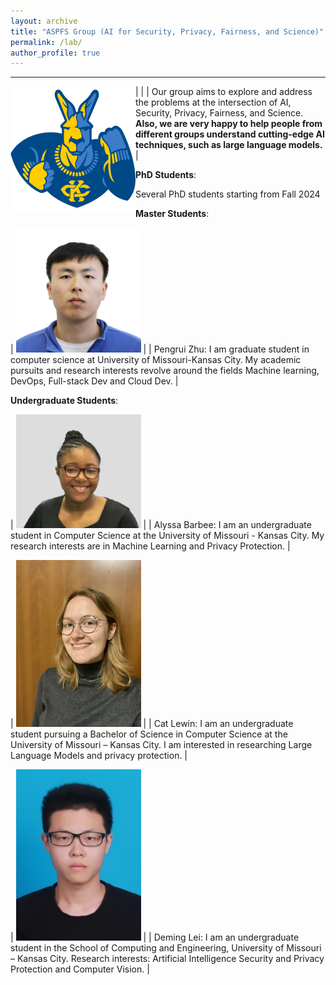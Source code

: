 ```yaml
---
layout: archive
title: "ASPFS Group (AI for Security, Privacy, Fairness, and Science)"
permalink: /lab/
author_profile: true
---
```


---

<style>
td, th {
   border: none!important;
   font-size: 15px
}
</style>


| <img align="left" src="../images/umkc.png" alt="UMKC"  width="200"/> | | Our group aims to explore and address the problems at the intersection of AI, Security, Privacy, Fairness, and Science. **Also, we are very happy to help people from different groups understand cutting-edge AI techniques, such as large language models.**
|



<!-- <font size="5"> Lab Members </font> -->
<!-- ====== -->

<!-- [Rakib Ul Haque](https://scholar.google.com/citations?user=Le-WWW0AAAAJ&hl=en) received his M.S. degree from University of Chinese Academy of Sciences. He will join SecMLSys as a Ph.D. student. in Spring 2024. He has published several papers on the topic of security and privacy. -->

**PhD Students**: 

Several PhD students starting from Fall 2024



**Master Students**:

| <img src="../images/pengrui.jpg" alt="Pengrui"  width="200"/> | | Pengrui Zhu: I am graduate student in computer science at University of Missouri-Kansas City.  My academic pursuits and research interests revolve around the fields Machine learning, DevOps, Full-stack Dev and Cloud Dev.
|



**Undergraduate Students**:

| <img src="../images/Alyssa.jpg" alt="Alyssa"  width="200"/> | | Alyssa Barbee: I am an undergraduate student in Computer Science at the University of Missouri - Kansas City. My research interests are in Machine Learning and Privacy Protection.
|

| <img src="../images/Cat.jpg" alt="Cat"  width="200"/> | | Cat Lewin: I am an undergraduate student pursuing a Bachelor of Science in Computer Science at the University of Missouri – Kansas City. I am interested in researching Large Language Models and privacy protection.
|

| <img src="../images/Deming.jpg" alt="Deming"  width="200"/> | | Deming Lei: I am an undergraduate student in the School of Computing and Engineering, University of Missouri – Kansas City. Research interests: Artificial Intelligence Security and Privacy Protection and Computer Vision.
|







